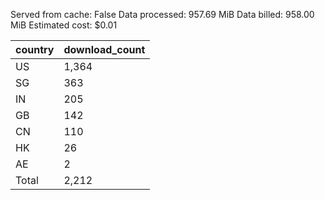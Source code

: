 Served from cache: False
Data processed: 957.69 MiB
Data billed: 958.00 MiB
Estimated cost: $0.01

| country | download_count |
| ------- | -------------- |
| US      |          1,364 |
| SG      |            363 |
| IN      |            205 |
| GB      |            142 |
| CN      |            110 |
| HK      |             26 |
| AE      |              2 |
| Total   |          2,212 |

